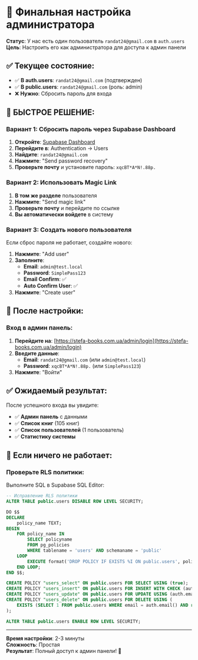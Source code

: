 # 🎯 Финальная настройка администратора

**Статус**: У нас есть один пользователь `randat24@gmail.com` в `auth.users`  
**Цель**: Настроить его как администратора для доступа к админ панели

## ✅ **Текущее состояние:**

- ✅ **В auth.users**: `randat24@gmail.com` (подтвержден)
- ✅ **В public.users**: `randat24@gmail.com` (роль: admin)
- ❌ **Нужно**: Сбросить пароль для входа

## 🚀 **БЫСТРОЕ РЕШЕНИЕ:**

### **Вариант 1: Сбросить пароль через Supabase Dashboard**

1. **Откройте**: [Supabase Dashboard](https://supabase.com/dashboard)
2. **Перейдите в**: Authentication → Users
3. **Найдите**: `randat24@gmail.com`
4. **Нажмите**: "Send password recovery"
5. **Проверьте почту** и установите пароль: `xqcBT*A*N!.88p.`

### **Вариант 2: Использовать Magic Link**

1. **В том же разделе** пользователя
2. **Нажмите**: "Send magic link"
3. **Проверьте почту** и перейдите по ссылке
4. **Вы автоматически войдете** в систему

### **Вариант 3: Создать нового пользователя**

Если сброс пароля не работает, создайте нового:

1. **Нажмите**: "Add user"
2. **Заполните**:
   - **Email**: `admin@test.local`
   - **Password**: `SimplePass123`
   - **Email Confirm**: ✅
   - **Auto Confirm User**: ✅
3. **Нажмите**: "Create user"

## 🎯 **После настройки:**

### **Вход в админ панель:**
1. **Перейдите на**: [https://stefa-books.com.ua/admin/login](https://stefa-books.com.ua/admin/login)
2. **Введите данные**:
   - **Email**: `randat24@gmail.com` (или `admin@test.local`)
   - **Password**: `xqcBT*A*N!.88p.` (или `SimplePass123`)
3. **Нажмите**: "Войти"

## ✅ **Ожидаемый результат:**

После успешного входа вы увидите:
- ✅ **Админ панель** с данными
- ✅ **Список книг** (105 книг)
- ✅ **Список пользователей** (1 пользователь)
- ✅ **Статистику системы**

## 🔧 **Если ничего не работает:**

### **Проверьте RLS политики:**
Выполните SQL в Supabase SQL Editor:
```sql
-- Исправление RLS политики
ALTER TABLE public.users DISABLE ROW LEVEL SECURITY;

DO $$
DECLARE
    policy_name TEXT;
BEGIN
    FOR policy_name IN 
        SELECT policyname 
        FROM pg_policies 
        WHERE tablename = 'users' AND schemaname = 'public'
    LOOP
        EXECUTE format('DROP POLICY IF EXISTS %I ON public.users', policy_name);
    END LOOP;
END $$;

CREATE POLICY "users_select" ON public.users FOR SELECT USING (true);
CREATE POLICY "users_insert" ON public.users FOR INSERT WITH CHECK (auth.role() = 'authenticated');
CREATE POLICY "users_update" ON public.users FOR UPDATE USING (auth.email() = email);
CREATE POLICY "users_delete" ON public.users FOR DELETE USING (
    EXISTS (SELECT 1 FROM public.users WHERE email = auth.email() AND role = 'admin')
);

ALTER TABLE public.users ENABLE ROW LEVEL SECURITY;
```

---

**Время настройки**: 2-3 минуты  
**Сложность**: Простая  
**Результат**: Полный доступ к админ панели! 🚀
